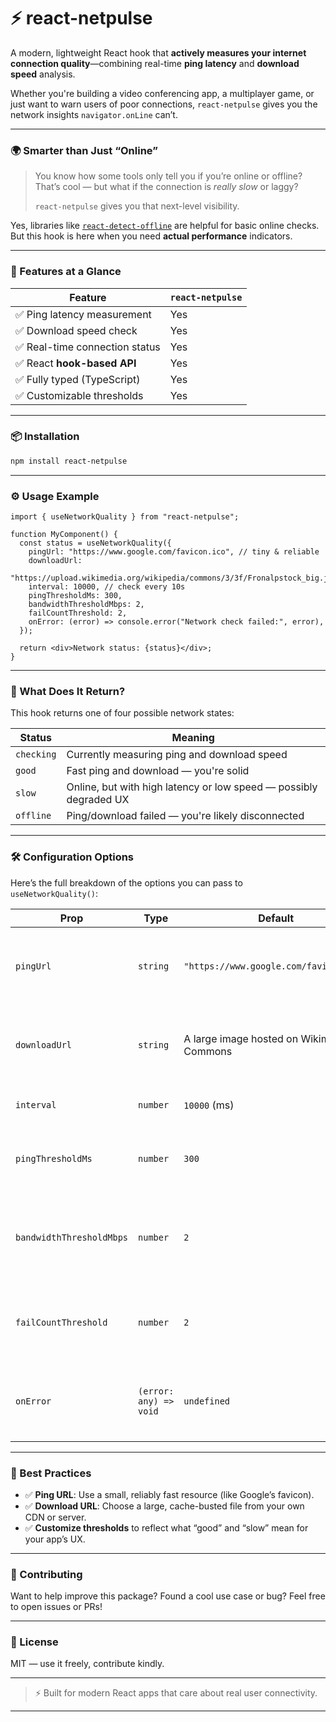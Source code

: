 # ⚡ react-netpulse

A modern, lightweight React hook that **actively measures your internet connection quality**—combining real-time **ping latency** and **download speed** analysis.

Whether you're building a video conferencing app, a multiplayer game, or just want to warn users of poor connections, `react-netpulse` gives you the network insights `navigator.onLine` can’t.

---

### 🌍 Smarter than Just “Online”

> You know how some tools only tell you if you’re online or offline? That’s cool — but what if the connection is _really slow_ or laggy?
>
> `react-netpulse` gives you that next-level visibility.

Yes, libraries like [`react-detect-offline`](https://www.npmjs.com/package/react-detect-offline) are helpful for basic online checks.  
But this hook is here when you need **actual performance** indicators.

---

### 🧠 Features at a Glance

| Feature                        | `react-netpulse` |
| ------------------------------ | ---------------- |
| ✅ Ping latency measurement    | Yes              |
| ✅ Download speed check        | Yes              |
| ✅ Real-time connection status | Yes              |
| ✅ React **hook-based API**    | Yes              |
| ✅ Fully typed (TypeScript)    | Yes              |
| ✅ Customizable thresholds     | Yes              |

---

### 📦 Installation

```bash
npm install react-netpulse
```

---

### ⚙️ Usage Example

```tsx
import { useNetworkQuality } from "react-netpulse";

function MyComponent() {
  const status = useNetworkQuality({
    pingUrl: "https://www.google.com/favicon.ico", // tiny & reliable
    downloadUrl:
      "https://upload.wikimedia.org/wikipedia/commons/3/3f/Fronalpstock_big.jpg",
    interval: 10000, // check every 10s
    pingThresholdMs: 300,
    bandwidthThresholdMbps: 2,
    failCountThreshold: 2,
    onError: (error) => console.error("Network check failed:", error),
  });

  return <div>Network status: {status}</div>;
}
```

---

### 🔁 What Does It Return?

This hook returns one of four possible network states:

| Status     | Meaning                                                           |
| ---------- | ----------------------------------------------------------------- |
| `checking` | Currently measuring ping and download speed                       |
| `good`     | Fast ping and download — you're solid                             |
| `slow`     | Online, but with high latency or low speed — possibly degraded UX |
| `offline`  | Ping/download failed — you're likely disconnected                 |

---

### 🛠️ Configuration Options

Here’s the full breakdown of the options you can pass to `useNetworkQuality()`:

| Prop                     | Type                   | Default                                   | Description                                                             |
| ------------------------ | ---------------------- | ----------------------------------------- | ----------------------------------------------------------------------- |
| `pingUrl`                | `string`               | `"https://www.google.com/favicon.ico"`    | A small static file used to measure latency. Should return 200 OK.      |
| `downloadUrl`            | `string`               | A large image hosted on Wikimedia Commons | Used to test download speed. Pick something near your users.            |
| `interval`               | `number`               | `10000` (ms)                              | Time between re-checks (in milliseconds).                               |
| `pingThresholdMs`        | `number`               | `300`                                     | Max ping allowed before marking connection as "slow".                   |
| `bandwidthThresholdMbps` | `number`               | `2`                                       | Minimum download speed in Mbps before marking connection as "slow".     |
| `failCountThreshold`     | `number`               | `2`                                       | How many consecutive failures are needed to trigger "slow" status.      |
| `onError`                | `(error: any) => void` | `undefined`                               | Optional callback when a ping or download fails. Use for logging/debug. |

---

### 🧠 Best Practices

- ✅ **Ping URL**: Use a small, reliably fast resource (like Google’s favicon).
- ✅ **Download URL**: Choose a large, cache-busted file from your own CDN or server.
- ✅ **Customize thresholds** to reflect what “good” and “slow” mean for your app’s UX.

---

### 🤝 Contributing

Want to help improve this package? Found a cool use case or bug?
Feel free to open issues or PRs!

---

### 📄 License

MIT — use it freely, contribute kindly.

---

> ⚡ Built for modern React apps that care about real user connectivity.

---
